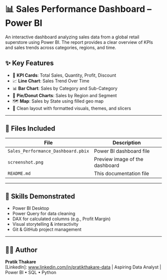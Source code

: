 # 📊 Sales Performance Dashboard – Power BI

An interactive dashboard analyzing sales data from a global retail superstore using Power BI.
The report provides a clear overview of KPIs and sales trends across categories, regions, and time.

## ✨ Key Features

- 🧾 **KPI Cards**: Total Sales, Quantity, Profit, Discount
- 📈 **Line Chart**: Sales Trend Over Time
- 📊 **Bar Chart**: Sales by Category and Sub-Category
- 🧩 **Pie/Donut Charts**: Sales by Region and Segment
- 🗺 **Map**: Sales by State using filled geo map
- 🎨 Clean layout with formatted visuals, themes, and slicers

---

## 📁 Files Included

| File | Description |
|------|-------------|
| `Sales_Performance_Dashboard.pbix` | Power BI dashboard file |
| `screenshot.png` | Preview image of the dashboard |
| `README.md` | This documentation file |

---

## 🧠 Skills Demonstrated

- Power BI Desktop
- Power Query for data cleaning
- DAX for calculated columns (e.g., Profit Margin)
- Visual storytelling & interactivity
- Git & GitHub project management

---

## 🧑‍💼 Author

**Pratik Thakare**  
[LinkedIn]: www.linkedin.com/in/pratikthakare-data | Aspiring Data Analyst | Power BI • SQL • Python

